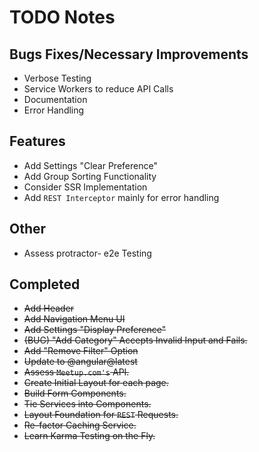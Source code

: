 # TODO Notes

## Bugs Fixes/Necessary Improvements

- Verbose Testing
- Service Workers to reduce API Calls
- Documentation
- Error Handling

## Features

- Add Settings "Clear Preference"
- Add Group Sorting Functionality
- Consider SSR Implementation
- Add `REST Interceptor` mainly for error handling

## Other

- Assess protractor- e2e Testing

## Completed

- ~~Add Header~~
- ~~Add Navigation Menu UI~~
- ~~Add Settings "Display Preference"~~
- ~~(BUG) "Add Category" Accepts Invalid Input and Fails.~~
- ~~Add "Remove Filter" Option~~
- ~~Update to @angular@latest~~
- ~~Assess `Meetup.com's` API.~~
- ~~Create Initial Layout for each page.~~
- ~~Build Form Components.~~
- ~~Tie Services into Components.~~
- ~~Layout Foundation for `REST` Requests.~~
- ~~Re-factor Caching Service.~~
- ~~Learn Karma Testing on the Fly.~~
